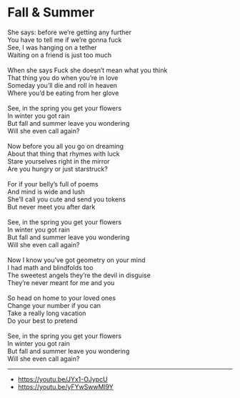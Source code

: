 # Fall & Summer

She says: before we’re getting any further\
You have to tell me if we’re gonna fuck\
See, I was hanging on a tether\
Waiting on a friend is just too much\
\
When she says Fuck she doesn’t mean what you think\
That thing you do when you’re in love\
Someday you’ll die and roll in heaven\
Where you’d be eating from her glove\
\
See, in the spring you get your flowers\
In winter you got rain\
But fall and summer leave you wondering\
Will she even call again?\
\
Now before you all you go on dreaming\
About that thing that rhymes with luck\
Stare yourselves right in the mirror\
Are you hungry or just starstruck?\
\
For if your belly’s full of poems\
And mind is wide and lush\
She’ll call you cute and send you tokens\
But never meet you after dark\
\
See, in the spring you get your flowers\
In winter you got rain\
But fall and summer leave you wondering\
Will she even call again?\
\
Now I know you’ve got geometry on your mind\
I had math and blindfolds too\
The sweetest angels they’re the devil in disguise\
They’re never meant for me and you\
\
So head on home to your loved ones\
Change your number if you can\
Take a really long vacation\
Do your best to pretend\
\
See, in the spring you get your flowers\
In winter you got rain\
But fall and summer leave you wondering\
Will she even call again?

---
- https://youtu.be/JYx1-OJypcU
- https://youtu.be/yFYwSwwMl9Y
